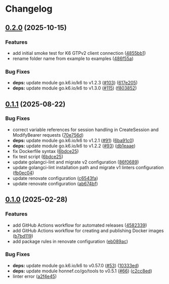 # Changelog

## [0.2.0](https://github.com/bbsakura/xk6-gtp/compare/v0.1.1...v0.2.0) (2025-10-15)


### Features

* add initial smoke test for K6 GTPv2 client connection ([4855bb1](https://github.com/bbsakura/xk6-gtp/commit/4855bb1143cb4116f9761f1e425b09df724f261f))
* rename folder name from example to examples ([486f55a](https://github.com/bbsakura/xk6-gtp/commit/486f55a7c986676ed12f6b52d8450f2d83f0d15a))


### Bug Fixes

* **deps:** update module go.k6.io/k6 to v1.2.3 ([#103](https://github.com/bbsakura/xk6-gtp/issues/103)) ([617e205](https://github.com/bbsakura/xk6-gtp/commit/617e205bcf3c69a0113d2f3dd0f4c9b941748848))
* **deps:** update module go.k6.io/k6 to v1.3.0 ([#115](https://github.com/bbsakura/xk6-gtp/issues/115)) ([f803852](https://github.com/bbsakura/xk6-gtp/commit/f8038524ce72b1efa0d2dc893bfc58b54831de28))

## [0.1.1](https://github.com/bbsakura/xk6-gtp/compare/v0.1.0...v0.1.1) (2025-08-22)


### Bug Fixes

* correct variable references for session handling in CreateSession and ModifyBearer requests ([70e756d](https://github.com/bbsakura/xk6-gtp/commit/70e756dbadd864b8884d431ad2bad1d51d069d06))
* **deps:** update module go.k6.io/k6 to v1.2.1 ([#91](https://github.com/bbsakura/xk6-gtp/issues/91)) ([6ba91c0](https://github.com/bbsakura/xk6-gtp/commit/6ba91c0b0c9a71ce88d286af77448ade991d2a93))
* **deps:** update module go.k6.io/k6 to v1.2.2 ([#93](https://github.com/bbsakura/xk6-gtp/issues/93)) ([db1eaae](https://github.com/bbsakura/xk6-gtp/commit/db1eaae4d6a1d11d8f90274112ef60c5ef249812))
* fix Dockerfile syntax ([6bdce25](https://github.com/bbsakura/xk6-gtp/commit/6bdce251cb351bd4a08f20b7350301b308c48011))
* fix test script ([6bdce25](https://github.com/bbsakura/xk6-gtp/commit/6bdce251cb351bd4a08f20b7350301b308c48011))
* update golangci-lint and migrate v2 configuration ([86f0689](https://github.com/bbsakura/xk6-gtp/commit/86f06899f18956cd5c6fe8c3a978b8d1099badd8))
* update golangci-lint installation path and migrate v1 linters configuration ([fb0ec04](https://github.com/bbsakura/xk6-gtp/commit/fb0ec04928348301929f8f6008bb4004b11060bb))
* update renovate configuration ([c6543fa](https://github.com/bbsakura/xk6-gtp/commit/c6543fac410c95206ea03cf6ca47d3b999582c12))
* update renovate configuration ([ab674bf](https://github.com/bbsakura/xk6-gtp/commit/ab674bf7a739d9bbe5bd116e52967b3777b723d0))

## [0.1.0](https://github.com/bbsakura/xk6-gtp/compare/v0.0.1...v0.1.0) (2025-02-28)


### Features

* add GitHub Actions workflow for automated releases ([4582339](https://github.com/bbsakura/xk6-gtp/commit/45823394de7bb2c33381be12a71054b22ff2bcae))
* add GitHub Actions workflow for creating and publishing Docker images ([b7bd119](https://github.com/bbsakura/xk6-gtp/commit/b7bd119528bdfffd51e2b07b765fb3f007593b64))
* add package rules in renovate configuration ([eb089ac](https://github.com/bbsakura/xk6-gtp/commit/eb089ac67dfc7de4f3459f874378c0ce426bc578))


### Bug Fixes

* **deps:** update module go.k6.io/k6 to v0.57.0 ([#53](https://github.com/bbsakura/xk6-gtp/issues/53)) ([10333ed](https://github.com/bbsakura/xk6-gtp/commit/10333edb7bd205ea140900632a9ca522e954d62c))
* **deps:** update module honnef.co/go/tools to v0.5.1 ([#66](https://github.com/bbsakura/xk6-gtp/issues/66)) ([c2cc8ed](https://github.com/bbsakura/xk6-gtp/commit/c2cc8eda52fa02c8c361fe2bfd83826433c15507))
* linter error ([a2f4e45](https://github.com/bbsakura/xk6-gtp/commit/a2f4e45e10ea08f00fa7a8b4cc8c3d7288a85baa))
